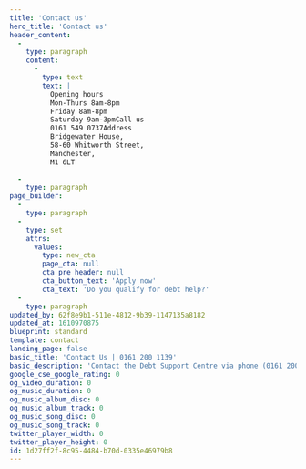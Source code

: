 ```yaml
---
title: 'Contact us'
hero_title: 'Contact us'
header_content:
  -
    type: paragraph
    content:
      -
        type: text
        text: |
          Opening hours
          Mon-Thurs 8am-8pm
          Friday 8am-8pm
          Saturday 9am-3pmCall us
          0161 549 0737Address
          Bridgewater House,
          58-60 Whitworth Street,
          Manchester,
          M1 6LT
          
  -
    type: paragraph
page_builder:
  -
    type: paragraph
  -
    type: set
    attrs:
      values:
        type: new_cta
        page_cta: null
        cta_pre_header: null
        cta_button_text: 'Apply now'
        cta_text: 'Do you qualify for debt help?'
  -
    type: paragraph
updated_by: 62f8e9b1-511e-4812-9b39-1147135a8182
updated_at: 1610970875
blueprint: standard
template: contact
landing_page: false
basic_title: 'Contact Us | 0161 200 1139'
basic_description: 'Contact the Debt Support Centre via phone (0161 200 1139) or through this contact form. It can be completed in less than one minute.'
google_cse_google_rating: 0
og_video_duration: 0
og_music_duration: 0
og_music_album_disc: 0
og_music_album_track: 0
og_music_song_disc: 0
og_music_song_track: 0
twitter_player_width: 0
twitter_player_height: 0
id: 1d27ff2f-8c95-4484-b70d-0335e46979b8
---
```

